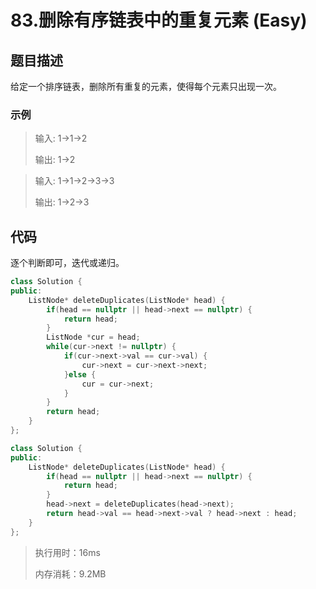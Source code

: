 # 83.删除有序链表中的重复元素 (Easy)

## 题目描述

给定一个排序链表，删除所有重复的元素，使得每个元素只出现一次。

### 示例

> 输入: 1->1->2
> 
> 输出: 1->2

> 输入: 1->1->2->3->3
> 
> 输出: 1->2->3

## 代码

逐个判断即可，迭代或递归。

```c++ tab="迭代"
class Solution {
public:
    ListNode* deleteDuplicates(ListNode* head) {
        if(head == nullptr || head->next == nullptr) {
            return head;
        }
        ListNode *cur = head;
        while(cur->next != nullptr) {
            if(cur->next->val == cur->val) {
                cur->next = cur->next->next;
            }else {
                cur = cur->next;
            }
        }
        return head;
    }
};
```

```c++ tab="递归"
class Solution {
public:
    ListNode* deleteDuplicates(ListNode* head) {
        if(head == nullptr || head->next == nullptr) {
            return head;
        }
        head->next = deleteDuplicates(head->next);
        return head->val == head->next->val ? head->next : head;
    }
};
```

> 执行用时：16ms
>
> 内存消耗：9.2MB